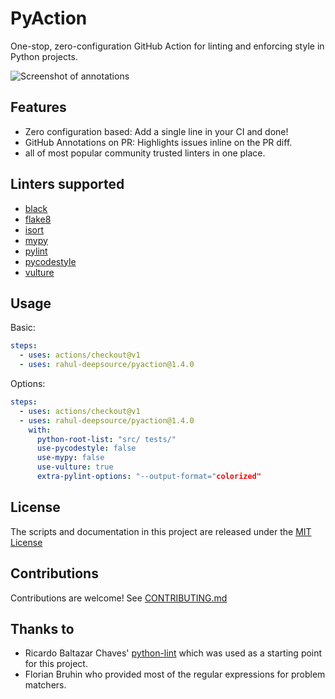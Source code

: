 # PyAction

One-stop, zero-configuration GitHub Action for linting and enforcing style in Python projects.

![Screenshot of annotations](static/annotations.png)

## Features

- Zero configuration based: Add a single line in your CI and done!
- GitHub Annotations on PR: Highlights issues inline on the PR diff.
- all of most popular community trusted linters in one place.

## Linters supported

- [black](https://github.com/psf/black)
- [flake8](http://flake8.pycqa.org)
- [isort](https://github.com/timothycrosley/isort)
- [mypy](http://mypy-lang.org/)
- [pylint](https://www.pylint.org/)
- [pycodestyle](https://pycodestyle.readthedocs.io)
- [vulture](https://github.com/jendrikseipp/vulture)

## Usage

Basic:

```yml
steps:
  - uses: actions/checkout@v1
  - uses: rahul-deepsource/pyaction@1.4.0
```

Options:

```yml
steps:
  - uses: actions/checkout@v1
  - uses: rahul-deepsource/pyaction@1.4.0
    with:
      python-root-list: "src/ tests/"
      use-pycodestyle: false
      use-mypy: false
      use-vulture: true
      extra-pylint-options: "--output-format="colorized"
```

## License

The scripts and documentation in this project are released under the [MIT License](LICENSE)

## Contributions

Contributions are welcome! See [CONTRIBUTING.md](CONTRIBUTING.md)

## Thanks to

- Ricardo Baltazar Chaves' [python-lint](https://github.com/ricardochaves/python-lint) which was used as a starting point for this project.
- Florian Bruhin who provided most of the regular expressions for problem matchers.
